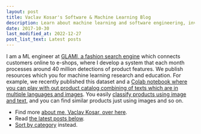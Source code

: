 ```yaml
---
layout: post
title: Vaclav Kosar's Software & Machine Learning Blog
description: Learn about machine learning and software engineering, investing, and business.
date: 2017-10-30
last_modified_at: 2022-12-27
post_list_text: Latest posts
---
```

I am a ML engineer at [GLAMI, a fashion search engine](https://glami.group/) which connects customers online to e-shops, where I develop a system that each month processes around 40 million detections of product features. We publish resources which you for machine learning research and education. For example, we recently published this dataset and a [Colab notebook where you can play with out product catalog combining of texts which are in multiple languages and images](https://colab.research.google.com/drive/16gMqVqUpleacU5z9Y_7f3c-7I0C45esy?usp=sharing). You easily [classify products using image and text](/ml/Multimodal-Image-Text-Classification), and you can find similar products just using images and so on.

- Find more [about me, Vaclav Kosar, over here](/about-vaclav-kosar).
- Read [the latest posts below](#other-posts).
- [Sort by category](/categories) instead.

